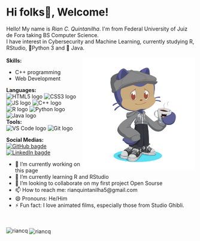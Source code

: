 # Hi folks👋, Welcome!

Hello! My name is <i>Rian C. Quintanilha</i>. I'm from Federal University of Juiz de Fora taking BS Computer Science.</br>
I have interest in Cybersecurity and Machine Learning, currently studying R, RStudio, 🐍Python 3 and 🍵 Java.</br>
</br>
<img align="right" src="images/octocat-1749605393505.png" width="300">
<strong>Skills:</strong>
<ul>
  <li>C++ programming</li>
  <li>Web Development</li>
</ul>
<strong>Languages:</strong>
</br>
<img src="https://github.com/user-attachments/assets/37bdb76f-6dc5-4fee-8870-8257f1a75ea1" alt="HTML5 logo" width="65"/>
<img src="https://github.com/user-attachments/assets/f8461b59-2d98-4684-a04d-d6eb11710351" alt="CSS3 logo" width="45"/> 
<img src="https://github.com/user-attachments/assets/5c6153fe-58fa-4243-bfe8-2b58dd55928d" alt="JS logo" width="50"/>
<img src="https://github.com/user-attachments/assets/27692542-4600-4554-8e91-ce33df604df3" alt="C++ logo" width="45"/>
<img src="https://github.com/user-attachments/assets/8debedcb-19e2-4aab-830b-237e6582fa0c" alt="R logo" width="60"/>
<img src="https://github.com/user-attachments/assets/ee2a5b0e-a60c-4bd4-be0c-359f3d47f25d" alt="Python logo" width="55"/>
<img src="https://github.com/user-attachments/assets/49ef415e-5fe5-4d4b-818c-f31b429cf693" alt="Java logo" width="35"/>
</br>
<strong>Tools:</strong>
</br>
<img src="https://github.com/user-attachments/assets/d77ea397-1187-4360-a1be-27181feb48ec" alt="VS Code logo" width="50"/>
<img src="https://github.com/user-attachments/assets/74c520a2-0e63-4748-9f3d-94d38473fefa" alt="Git logo" width="50"/>

<strong>Social Medias:</strong> 
</br>
  <a href="https://github.com/RianCQ"><img src="https://img.shields.io/badge/GitHub-100000?style=for-the-badge&logo=github&logoColor=white" alt="GitHub bagde"/></a>
  <a href="https://www.linkedin.com/in/rian-quintanilha-06533027a/"><img src="https://img.shields.io/badge/LinkedIn-0077B5?style=for-the-badge&logo=linkedin&logoColor=white" alt="LinkedIn bagde"/></a>
<ul>
  <li>🔭 I’m currently working on this page</li>
  <li>🌱 I’m currently learning R and RStudio</li>
  <li>👯 I’m looking to collaborate on my first project Open Sourse</li>
  <li>📫 How to reach me: rianquintanilha5@gmail.com</li>
  <li>😄 Pronouns: He/Him</li>
  <li>⚡ Fun fact: I love animated films, especially those from Studio Ghibli.</li>
</ul>
</br>
<p><img align="left" src="https://github-readme-stats.vercel.app/api/top-langs?username=riancq&show_icons=true&locale=en&layout=compact" alt="riancq" /></p>
<p>&nbsp;<img align="center" src="https://github-readme-stats.vercel.app/api?username=riancq&show_icons=true&locale=en" alt="riancq" /></p>
<!--<p><img align="center" src="https://github-readme-streak-stats.herokuapp.com/?user=riancq&" alt="riancq" /></p>-->


